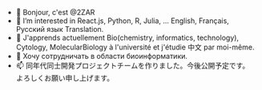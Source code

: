 - 👋 Bonjour, c'est @2ZAR
- 👀 I’m interested in React.js, Python, R, Julia, ... English, Français, Русский язык Translation.
- 🌱 J'apprends actuellement Bio(chemistry, informatics, technology), Cytology, MolecularBiology à l'université et j'étudie 中文 par moi-même.
- 💞️ Хочу сотрудничать в области биоинформатики.
- 📫 同年代同士開発プロジェクトチームを作りました。今後公開予定です。 よろしくお願い申し上げます。

<!---
2ZAR/2ZAR is a ✨ special ✨ repository because its `README.md` (this file) appears on your GitHub profile.
You can click the Preview link to take a look at your changes.
---> 
